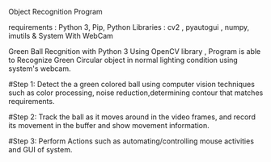Object Recognition Program

requirements :
Python 3, Pip, 
Python Libraries : cv2 , pyautogui , numpy, imutils 
& System With WebCam

Green Ball Recgnition with Python 3 Using OpenCV library , 
Program is able to Recognize Green Circular object in normal lighting condition using system's webcam.

#Step 1: Detect the a green colored ball using computer vision techniques such as color processing, noise reduction,determining contour that matches requirements.

#Step 2: Track the ball as it moves around in the video frames, and record its movement in the buffer and show movement information.

#Step 3: Perform Actions such as automating/controlling mouse activities and GUI of system.

